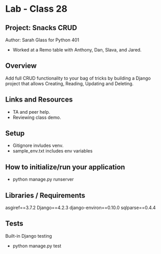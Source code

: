 # Lab - Class 28
## Project: Snacks CRUD

Author: Sarah Glass for Python 401

- Worked at a Remo table with Anthony, Dan, Slava, and Jared.

## Overview

Add full CRUD functionality to your bag of tricks by building a Django project that allows Creating, Reading, Updating and Deleting.


## Links and Resources

* TA and peer help.
* Reviewing class demo.

## Setup

- Gitignore invludes venv.
- sample_env.txt includes env variables

## How to initialize/run your application

- python manage.py runserver

## Libraries / Requirements

asgiref==3.7.2
Django==4.2.3
django-environ==0.10.0
sqlparse==0.4.4

## Tests

Built-in Django testing

- python manage.py test